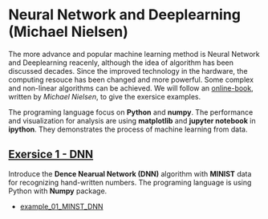 # Neural Network and Deeplearning (Michael Nielsen)
The more advance and popular machine learning method is Neural Network and Deeplearning reacenly, although the idea of algorithm has been discussed decades. Since the improved technology in the hardware, the computing resouce has been changed and more powerful. Some complex and non-linear algorithms can be achieved. We will follow an [online-book](http://neuralnetworksanddeeplearning.com), written by *Michael Nielsen*, to give the exersice examples.

The programing language focus on **Python** and **numpy**. The performance and visualization for analysis are using **matplotlib** and **jupyter notebook** in **ipython**. They demonstrates the process of machine learning from data.

## [Exersice 1 - DNN](Chapter_01)
Introduce the **Dence Nearual Network (DNN)** algorithm with **MINIST** data for recognizing hand-written numbers. The programing language is using Python with **Numpy** package.

* [example_01_MINST_DNN](Chapter_02/example_01_MINIST_DNN.ipynb)
